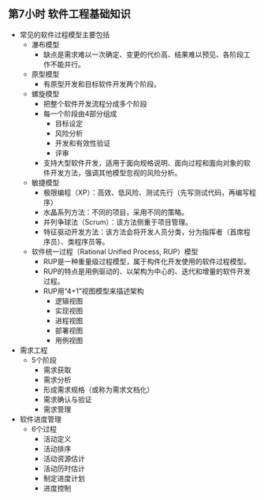 ## 第7小时 软件工程基础知识
- 常见的软件过程模型主要包括
	- 瀑布模型
		- 缺点是需求难以一次确定、变更的代价高、结果难以预见、各阶段工作不能并行。
	- 原型模型
		- 有原型开发和目标软件开发两个阶段。
	- 螺旋模型
		- 把整个软件开发流程分成多个阶段
		- 每一个阶段由4部分组成
			- 目标设定
			- 风险分析
			- 开发和有效性验证
			- 评审
		- 支持大型软件开发，适用于面向规格说明、面向过程和面向对象的软件开发方法，强调其他模型忽视的风险分析。
	- 敏捷模型
		- 极限编程（XP）：高效、低风险、测试先行（先写测试代码，再编写程序）
		- 水晶系列方法：不同的项目，采用不同的策略。
		- 并列争球法（Scrum）：该方法侧重于项目管理。
		- 特征驱动开发方法：该方法会将开发人员分类，分为指挥者（首席程序员）、类程序员等。
	- 软件统一过程（Rational Unified Process, RUP）模型
		- RUP是一种重量级过程模型，属于构件化开发使用的软件过程模型。
		- RUP的特点是用例驱动的、以架构为中心的、迭代和增量的软件开发过程。
		- RUP用“4+1”视图模型来描述架构
			- 逻辑视图
			- 实现视图
			- 进程视图
			- 部署视图
			- 用例视图
- 需求工程
	- 5个阶段
		- 需求获取
		- 需求分析
		- 形成需求规格（或称为需求文档化）
		- 需求确认与验证
		- 需求管理
- 软件进度管理
	- 6个过程
		- 活动定义
		- 活动排序
		- 活动资源估计
		- 活动历时估计
		- 制定进度计划
		- 进度控制